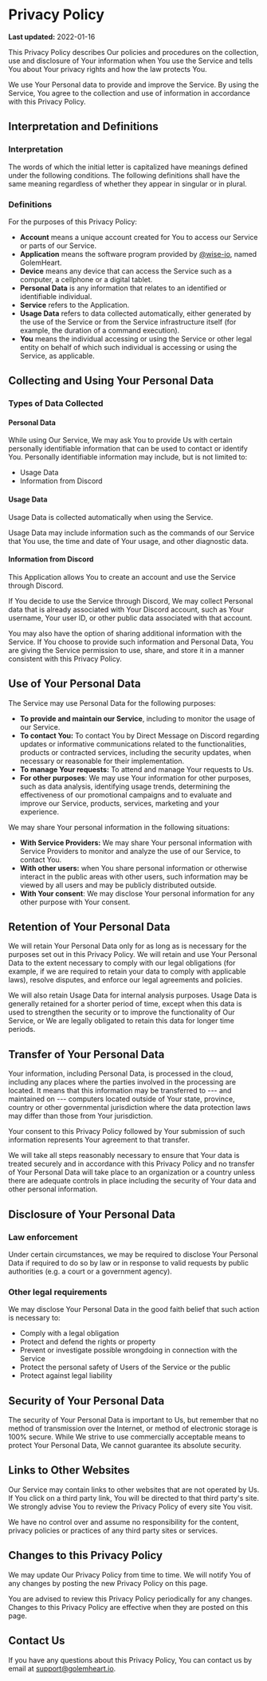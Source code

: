 # Privacy Policy

**Last updated:** 2022-01-16

This Privacy Policy describes Our policies and procedures on the collection, use and disclosure of Your information when You use the Service and tells You about Your privacy rights and how the law protects You.

We use Your Personal data to provide and improve the Service. By using the Service, You agree to the collection and use of information in accordance with this Privacy Policy.

## Interpretation and Definitions

### Interpretation

The words of which the initial letter is capitalized have meanings defined under the following conditions. The following definitions shall have the same meaning regardless of whether they appear in singular or in plural.

### Definitions

For the purposes of this Privacy Policy:

- **Account** means a unique account created for You to access our Service or parts of our Service.
- **Application** means the software program provided by [@wise-io](https://github.com/wise-io), named GolemHeart.
- **Device** means any device that can access the Service such as a computer, a cellphone or a digital tablet.
- **Personal Data** is any information that relates to an identified or identifiable individual.
- **Service** refers to the Application.
- **Usage Data** refers to data collected automatically, either generated by the use of the Service or from the Service infrastructure itself (for example, the duration of a command execution).
- **You** means the individual accessing or using the Service or other legal entity on behalf of which such individual is accessing or using the Service, as applicable.

## Collecting and Using Your Personal Data

### Types of Data Collected

#### Personal Data

While using Our Service, We may ask You to provide Us with certain personally identifiable information that can be used to contact or identify You. Personally identifiable information may include, but is not limited to:

- Usage Data
- Information from Discord

#### Usage Data

Usage Data is collected automatically when using the Service.

Usage Data may include information such as the commands of our Service that You use, the time and date of Your usage, and other diagnostic data.

#### Information from Discord

This Application allows You to create an account and use the Service through Discord.

If You decide to use the Service through Discord, We may collect Personal data that is already associated with Your Discord account, such as Your username, Your user ID, or other public data associated with that account.

You may also have the option of sharing additional information with the Service. If You choose to provide such information and Personal Data, You are giving the Service permission to use, share, and store it in a manner consistent with this Privacy Policy.

## Use of Your Personal Data

The Service may use Personal Data for the following purposes:

- **To provide and maintain our Service**, including to monitor the usage of our Service.
- **To contact You:** To contact You by Direct Message on Discord regarding updates or informative communications related to the functionalities, products or contracted services, including the security updates, when necessary or reasonable for their implementation.
- **To manage Your requests:** To attend and manage Your requests to Us.
- **For other purposes**: We may use Your information for other purposes, such as data analysis, identifying usage trends, determining the effectiveness of our promotional campaigns and to evaluate and improve our Service, products, services, marketing and your experience.

We may share Your personal information in the following situations:

- **With Service Providers:** We may share Your personal information with Service Providers to monitor and analyze the use of our Service, to contact You.
- **With other users:** when You share personal information or otherwise interact in the public areas with other users, such information may be viewed by all users and may be publicly distributed outside.
- **With Your consent**: We may disclose Your personal information for any other purpose with Your consent.

## Retention of Your Personal Data

We will retain Your Personal Data only for as long as is necessary for the purposes set out in this Privacy Policy. We will retain and use Your Personal Data to the extent necessary to comply with our legal obligations (for example, if we are required to retain your data to comply with applicable laws), resolve disputes, and enforce our legal agreements and policies.

We will also retain Usage Data for internal analysis purposes. Usage Data is generally retained for a shorter period of time, except when this data is used to strengthen the security or to improve the functionality of Our Service, or We are legally obligated to retain this data for longer time periods.

## Transfer of Your Personal Data

Your information, including Personal Data, is processed in the cloud, including any places where the parties involved in the processing are located. It means that this information may be transferred to --- and maintained on --- computers located outside of Your state, province, country or other governmental jurisdiction where the data protection laws may differ than those from Your jurisdiction.

Your consent to this Privacy Policy followed by Your submission of such information represents Your agreement to that transfer.

We will take all steps reasonably necessary to ensure that Your data is treated securely and in accordance with this Privacy Policy and no transfer of Your Personal Data will take place to an organization or a country unless there are adequate controls in place including the security of Your data and other personal information.

## Disclosure of Your Personal Data

### Law enforcement

Under certain circumstances, we may be required to disclose Your Personal Data if required to do so by law or in response to valid requests by public authorities (e.g. a court or a government agency).

### Other legal requirements

We may disclose Your Personal Data in the good faith belief that such action is necessary to:

- Comply with a legal obligation
- Protect and defend the rights or property
- Prevent or investigate possible wrongdoing in connection with the Service
- Protect the personal safety of Users of the Service or the public
- Protect against legal liability

## Security of Your Personal Data

The security of Your Personal Data is important to Us, but remember that no method of transmission over the Internet, or method of electronic storage is 100% secure. While We strive to use commercially acceptable means to protect Your Personal Data, We cannot guarantee its absolute security.

## Links to Other Websites

Our Service may contain links to other websites that are not operated by Us. If You click on a third party link, You will be directed to that third party's site. We strongly advise You to review the Privacy Policy of every site You visit.

We have no control over and assume no responsibility for the content, privacy policies or practices of any third party sites or services.

## Changes to this Privacy Policy

We may update Our Privacy Policy from time to time. We will notify You of any changes by posting the new Privacy Policy on this page.

You are advised to review this Privacy Policy periodically for any changes. Changes to this Privacy Policy are effective when they are posted on this page.

## Contact Us

If you have any questions about this Privacy Policy, You can contact us by email at support@golemheart.io.

